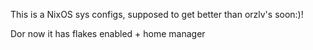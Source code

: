 This is a NixOS sys configs, supposed to get better than orzlv's soon:)!

Dor now it has flakes enabled + home manager
